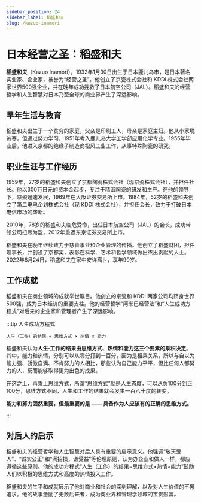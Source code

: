 ```yaml
---
sidebar_position: 24
sidebar_label: 稻盛和夫
slug: /kazuo-inamori
---
```


# 日本经营之圣：稻盛和夫

**稻盛和夫**（Kazuo Inamori），1932年1月30日出生于日本鹿儿岛市，是日本著名实业家、企业家，被誉为“经营之圣”。他创立了京瓷株式会社和 KDDI 株式会社两家世界500强企业，并在晚年成功挽救了日本航空公司（JAL）。稻盛和夫的经营哲学和人生智慧对日本乃至全球的商业界产生了深远影响。

## 早年生活与教育

稻盛和夫出生于一个贫穷的家庭，父亲是印刷工人，母亲是家庭主妇。他从小家境贫寒，但通过努力学习，1951年考入鹿儿岛大学工学部应用化学专业。1955年毕业后，他进入京都的绝缘子制造商松风工业工作，从事特殊陶瓷的研究。

## 职业生涯与工作经历

1959年，27岁的稻盛和夫创立了京都陶瓷株式会社（现京瓷株式会社），并担任社长。他以300万日元的资本金起步，专注于精密陶瓷的研发和生产。在他的领导下，京瓷迅速发展，1969年在大阪证券交易所上市。1984年，52岁的稻盛和夫创立了第二电电企划株式会社（现 KDDI 株式会社），并担任会长，致力于打破日本电信市场的垄断。

2010年，78岁的稻盛和夫临危受命，出任日本航空公司（JAL）的会长，成功带领公司扭亏为盈，2012年重返东京证券交易所上市。

稻盛和夫在晚年继续致力于慈善事业和企业管理的传播。他创立了稻盛财团，担任理事长，并创设了京都奖，表彰在科学、艺术和哲学领域做出杰出贡献的人士。2022年8月24日，稻盛和夫在家中安详离世，享年90岁。

## 工作成就

稻盛和夫在商业领域的成就举世瞩目。他创立的京瓷和 KDDI 两家公司均跻身世界500强，成为日本经济的重要支柱。他的经营哲学“阿米巴经营法”和“人生成功方程式”对后来的企业家和管理者产生了深远影响。

:::tip 人生成功方程式

```
人生（工作）的结果 = 思维方式 × 热情 × 能力
```

稻盛和夫认为**人生·工作的结果由思维方式、热情和能力这三个要素的乘积决定**。其中，能力和热情，分别可以从零分打到一百分，因为是相乘关系，所以与自以为能力强、骄傲自满、不肯努力的人相比，那些认为自己能力平平，但比任何人都努力的人，反而能够取得更为出色的成果。

在这之上，再乘上思维方式，所谓“思维方式”就是人生态度，可以从负100分到正100分，思维方式不同，人生和工作的结果就会发生一百八十度的转变。

**能力和努力固然重要，但最重要的是 —— 具备作为人应该有的正确的思维方式。**

:::

## 对后人的启示

稻盛和夫的经营哲学和人生智慧对后人具有重要的启示意义。他强调“敬天爱人”、“诚实公正”和“满招损，谦受益”等伦理原则，认为办企业和做人一样，都应遵循这些原则。他的成功方程式“人生（工作）的结果=思维方式×热情×能力”鼓励人们以积极的思维方式和高度的热情投入工作。

稻盛和夫的生平和成就展示了他对商业和社会的深刻理解，以及对人生价值的不懈追求。他的故事激励了无数后来者，成为商业界和管理学领域的宝贵财富。
